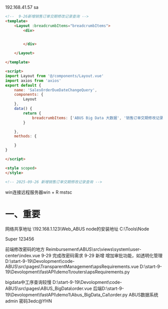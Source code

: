 192.168.41.57
sa  
```html
<!--  9-26新增销售订单交期修改记录查询 -->
<template>
    <Layout :breadcrumbItems="breadcrumbItems">
        <div>

            
        </div>

    </Layout>

</template>

<script>
import Layout from '@/components/Layout.vue'
import axios from 'axios'
export default {
    name: 'SalesOrderDueDateChangeQuery',
    components: {
        Layout
    },
    data() {
        return {
            breadcrumbItems: ['ABUS Big Data 大数据', '销售订单交期修改记录查询据字典查询'],
        }

    },
    methods: {

    }
}

</script>

<style scoped>
</style>

<!-- 2025-09-26 新增销售订单交期修改记录查询 -->

```
win连接远程服务器win + R mstsc 
# 一、重要
网络共享地址 \\192.168.1.123\Web_ABUS
node的安装地址  C:\Tools\Node

Super 123456

前端修改密码的地方
Reimbursement\ABUS\src\views\system\user-center\index.vue
9-29 完成改密码需求
9-29 新增 增加审批功能，如透明化管理
D:\start-9-19\Devolopment\code-ABUS\src\pages\TransparentManagement\apsRequirements.vue
D:\start-9-19\Devolopment\fastAPI\demo1\routers\apsRequirements.py


 bigdata中工序查询较慢 D:\start-9-19\Devolopment\code-ABUS\src\pages\ABUS_BigData\order.vue
 后端D:\start-9-19\Devolopment\fastAPI\demo1\Abus_BigData_Cal\order.py
ABUS数据系统
admin 密码3edc@YHN



